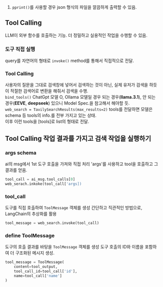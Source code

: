 1. `pprint()`를 사용할 경우 json 형식의 파일을 깔끔하게 출력할 수 있음.
## Tool Calling
LLM이 외부 함수를 호출하는 기능.
더 정밀하고 실용적인 작업을 수행할 수 있음.
### 도구 직접 실행
query를 자연어의 형태로 `invoke()` method를 통해서 직접적으로 전달.
### Tool Calling
사용자의 질문을 그대로 검색창에 넣어서 검색하는 것이 아닌, 실제 유저가 검색을 하듯이 적절한 검색어로 변환을 해줘서 검색을 수행. <br>
`bind_tools()` ChatGpt 모델 O, Ollama 모델일 경우 되는 경우(**llama.3.1**), 안 되는 경우(**EEVE**, **deepseek**) 있으니 Model Spec.을 참고해서 해야할 듯. <br>
`web_search = TavilySearchResults(max_results=2)` tools를 전달하면 모델은 schema 등 tools의 info.를 전부 가지고 있는 상태. <br>
이후 이런 tools을 [tools]로 list의 형태로 전달. <br>

## Tool Calling 작업 결과를 가지고 검색 작업을 실행하기
### args schema
ai의 msg에서 1st 도구 호출을 가져와 직접 처리
'args'를 사용하고 tool을 호출하고 그 결과를 얻음.
```python
tool_call = ai_msg.tool_calls[0]
web_serach.inkoke(tool_call['args])
```
### tool_call 
도구를 직접 호출하여 `ToolMessage` 객체를 생성
간단하고 직관적인 방법으로, LangChain의 추상화를 활용
```python
tool_message = web_search.invoke(tool_call)
```
### define ToolMessage
도구의 호출 결과를 바탕을 `ToolMessage` 객체를 생성
도구 호출의 ID와 이름을 포함하여 더 구조화된 메시지 생성.
```python
tool_message = ToolMessage(
    content=tool_output,
    tool_call_id=tool_call['id'],
    name=tool_call['name']
)
```